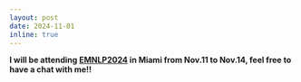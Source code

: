 ```yaml
---
layout: post
date: 2024-11-01
inline: true
---
```


**I will be attending [EMNLP2024](https://2024.emnlp.org/) in Miami from Nov.11 to Nov.14, feel free to have a chat with me!!**
